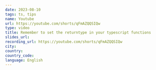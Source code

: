 ```yaml
---
date: 2023-08-10
tags: ts, tips
name: Youtube
url: https://youtube.com/shorts/qFmAZQQSIQw
type: video
title: Remember to set the returntype in your typescript functions
slides_url:
recording_url: https://youtube.com/shorts/qFmAZQQSIQw
city:
country:
country_code:
language: English
---
```


